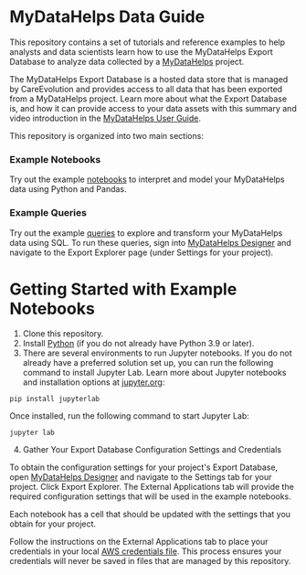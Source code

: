 # MyDataHelps Data Guide

This repository contains a set of tutorials and reference examples to help analysts and data scientists learn how to use the MyDataHelps Export Database to analyze data collected by a [MyDataHelps](https://careevolution.com/mydatahelps/) project.

The MyDataHelps Export Database is a hosted data store that is managed by CareEvolution and provides access to all data that has been exported from a MyDataHelps project. Learn more about what the Export Database is, and how it can provide access to your data assets with this summary and video introduction in the [MyDataHelps User Guide](https://support.mydatahelps.org/hc/en-us/community/posts/11970410819603-MyDataHelps-Export-Database-Overview). 

This repository is organized into two main sections:

### Example Notebooks

Try out the example [notebooks](https://github.com/CareEvolution/mdh-data-guide/blob/main/notebooks) to interpret and model your MyDataHelps data using Python and Pandas.

### Example Queries

Try out the example [queries](https://github.com/CareEvolution/mdh-data-guide/blob/main/queries) to explore and transform your MyDataHelps data using SQL. To run these queries, sign into [MyDataHelps Designer](https://designer.mydatahelps.org) and navigate to the Export Explorer page (under Settings for your project).

# Getting Started with Example Notebooks

1. Clone this repository.
2. Install [Python](https://www.python.org/downloads/) (if you do not already have Python 3.9 or later).
3. There are several environments to run Jupyter notebooks. If you do not already have a preferred solution set up, you can run the following command to install Jupyter Lab. Learn more about Jupyter notebooks and installation options at [jupyter.org](https://jupyter.org/install):

```
pip install jupyterlab
```

Once installed, run the following command to start Jupyter Lab:

```
jupyter lab
```

4. Gather Your Export Database Configuration Settings and Credentials

To obtain the configuration settings for your project's Export Database, open [MyDataHelps Designer](https://designer.mydatahelps.org) and navigate to the Settings tab for your project. Click Export Explorer. The External Applications tab will provide the required configuration settings that will be used in the example notebooks.

Each notebook has a cell that should be updated with the settings that you obtain for your project. 

Follow the instructions on the External Applications tab to place your credentials in your local [AWS credentials file](https://docs.aws.amazon.com/cli/latest/userguide/cli-configure-files.html). This process ensures your credentials will never be saved in files that are managed by this repository. 